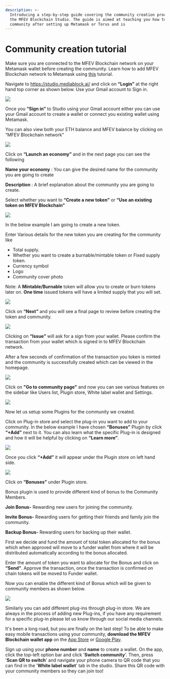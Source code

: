 ```yaml
---
description: >-
  Introducing a step-by-step guide covering the community creation process on
  the MFEV Blockchain Studio. The guide is aimed at teaching you how to create a new
  community after setting up Metamask or Torus and is
---
```


# Community creation tutorial

Make sure you are connected to the MFEV Blockchain network on your Metamask wallet before creating the community. Learn how to add MFEV Blockchain network to Metamask using [this](https://doc.mediablock.ai/the-MFEV-studio/getting-started/how-to-add-MFEV-to-your-metamask) tutorial.

Navigate to https://studio.mediablock.ai/ and click on **“Login”** at the right hand top corner as shown below. Use your Gmail account to Sign in.

![](../../.gitbook/assets/0%20%289%29.png)

Once you **“Sign in”** to Studio using your Gmail account either you can use your Gmail account to create a wallet or connect you existing wallet using Metamask.

You can also view both your ETH balance and MFEV balance by clicking on “MFEV Blockchain network”

![](../../.gitbook/assets/1%20%2812%29.png)

Click on **“Launch an economy”** and in the next page you can see the following

**Name your economy** : You can give the desired name for the community you are going to create

**Description** : A brief explanation about the community you are going to create.

Select whether you want to **“Create a new token”** or **“Use an existing token on MFEV Blockchain”**

![](../../.gitbook/assets/2%20%2812%29.png)

In the below example I am going to create a new token.

Enter Various details for the new token you are creating for the community like

- Total supply.
- Whether you want to create a burnable/mintable token or Fixed supply token.
- Currency symbol
- Logo
- Community cover photo

Note: A **Mintable/Burnable** token will allow you to create or burn tokens later on. **One time** issued tokens will have a limited supply that you will set.

![](../../.gitbook/assets/3%20%2811%29.png)

Click on **“Next”** and you will see a final page to review before creating the token and community.

![](../../.gitbook/assets/4%20%2811%29.png)

Clicking on **“Issue”** will ask for a sign from your wallet. Please confirm the transaction from your wallet which is signed in to MFEV Blockchain network.

After a few seconds of confirmation of the transaction you token is minted and the community is successfully created which can be viewed in the homepage.

![](../../.gitbook/assets/5%20%288%29.png)

Click on **"Go to community page"** and now you can see various features on the sidebar like Users list, Plugin store, White label wallet and Settings.

![](../../.gitbook/assets/6%20%288%29.png)

Now let us setup some Plugins for the community we created.

Click on Plug-in store and select the plug-in you want to add to your community. In the below example I have chosen **“Bonuses”** Plugin by click **“+Add”** next to it. You can also learn what the specific Plug-in is designed and how it will be helpful by clicking on **“Learn more”**.

![](../../.gitbook/assets/image%20%285%29.png)

Once you click **“+Add”** it will appear under the Plugin store on left hand side.

![](../../.gitbook/assets/image%20%286%29.png)

Click on **“Bonuses”** under Plugin store.

Bonus plugin is used to provide different kind of bonus to the Community Members.

**Join Bonus-** Rewarding new users for joining the community.

**Invite Bonus-** Rewarding users for getting their friends and family join the community.

**Backup Bonus-** Rewarding users for backing up their wallet.

First we decide and fund the amount of total token allocated for the bonus which when approved will move to a funder wallet from where it will be distributed automatically according to the bonus allocated.

Enter the amount of token you want to allocate for the Bonus and click on **“Send”**. Approve the transaction, once the transaction is confirmed on chain tokens will be moved to Funder wallet.

Now you can enable the different kind of Bonus which will be given to community members as shown below.

![](https://lh3.googleusercontent.com/HlpGHjSXTYef_9oNYfiqquHS12mQN55k51PpgIq0-JzbrdlWdk8dlCVgUt4Vuwi2nu6YceBiSZpanwQ-wwN-ONj3bGcbzJhLHDKu7_kczkFjfl9p7fB4wXXSpI2RiAC1by_ErQ)

Similarly you can add different plug-ins through plug-in store. We are always in the process of adding new Plug-ins, if you have any requirement for a specific plug-in please let us know through our social media channels.

It's been a long road, but you are finally on the last step! To be able to make easy mobile transactions using your community, **download the MFEV Blockchain wallet app** on the [App Store](https://apps.apple.com/il/app/MFEV-wallet/id1491783654) or [Google Play](https://play.google.com/store/apps/details?id=io.MFEV.MFEVcash).

Sign up using your **phone number** and **name** to create a wallet. On the app, click the top-left option bar and click '**Switch community**'. Then, press '**Scan QR to switch**' and navigate your phone camera to QR code that you can find in the '**White label wallet**' tab in the studio. Share this QR code with your community members so they can join too!
